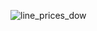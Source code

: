 ![line_prices_dow](https://github.com/user-attachments/assets/11115cb1-4083-42ef-a014-2b407534275e)
